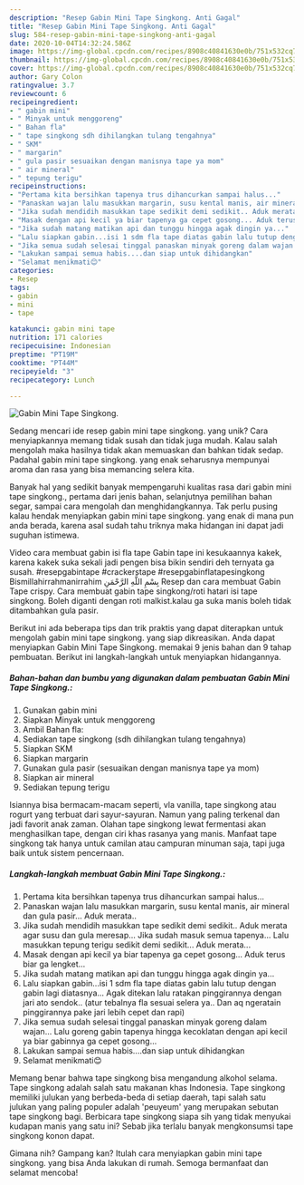 ```yaml
---
description: "Resep Gabin Mini Tape Singkong. Anti Gagal"
title: "Resep Gabin Mini Tape Singkong. Anti Gagal"
slug: 584-resep-gabin-mini-tape-singkong-anti-gagal
date: 2020-10-04T14:32:24.586Z
image: https://img-global.cpcdn.com/recipes/8908c40841630e0b/751x532cq70/gabin-mini-tape-singkong-foto-resep-utama.jpg
thumbnail: https://img-global.cpcdn.com/recipes/8908c40841630e0b/751x532cq70/gabin-mini-tape-singkong-foto-resep-utama.jpg
cover: https://img-global.cpcdn.com/recipes/8908c40841630e0b/751x532cq70/gabin-mini-tape-singkong-foto-resep-utama.jpg
author: Gary Colon
ratingvalue: 3.7
reviewcount: 6
recipeingredient:
- " gabin mini"
- " Minyak untuk menggoreng"
- " Bahan fla"
- " tape singkong sdh dihilangkan tulang tengahnya"
- " SKM"
- " margarin"
- " gula pasir sesuaikan dengan manisnya tape ya mom"
- " air mineral"
- " tepung terigu"
recipeinstructions:
- "Pertama kita bersihkan tapenya trus dihancurkan sampai halus..."
- "Panaskan wajan lalu masukkan margarin, susu kental manis, air mineral dan gula pasir... Aduk merata.."
- "Jika sudah mendidih masukkan tape sedikit demi sedikit.. Aduk merata agar susu dan gula meresap... Jika sudah masuk semua tapenya... Lalu masukkan tepung terigu sedikit demi sedikit... Aduk merata..."
- "Masak dengan api kecil ya biar tapenya ga cepet gosong... Aduk terus biar ga lengket..."
- "Jika sudah matang matikan api dan tunggu hingga agak dingin ya..."
- "Lalu siapkan gabin...isi 1 sdm fla tape diatas gabin lalu tutup dengan gabin lagi diatasnya... Agak ditekan lalu ratakan pinggirannya dengan jari ato sendok.. (atur tebalnya fla sesuai selera ya.. Dan aq ngeratain pinggirannya pake jari lebih cepet dan rapi)"
- "Jika semua sudah selesai tinggal panaskan minyak goreng dalam wajan... Lalu goreng gabin tapenya hingga kecoklatan dengan api kecil ya biar gabinnya ga cepet gosong..."
- "Lakukan sampai semua habis....dan siap untuk dihidangkan"
- "Selamat menikmati😊"
categories:
- Resep
tags:
- gabin
- mini
- tape

katakunci: gabin mini tape 
nutrition: 171 calories
recipecuisine: Indonesian
preptime: "PT19M"
cooktime: "PT44M"
recipeyield: "3"
recipecategory: Lunch

---
```



![Gabin Mini Tape Singkong.](https://img-global.cpcdn.com/recipes/8908c40841630e0b/751x532cq70/gabin-mini-tape-singkong-foto-resep-utama.jpg)

Sedang mencari ide resep gabin mini tape singkong. yang unik? Cara menyiapkannya memang tidak susah dan tidak juga mudah. Kalau salah mengolah maka hasilnya tidak akan memuaskan dan bahkan tidak sedap. Padahal gabin mini tape singkong. yang enak seharusnya mempunyai aroma dan rasa yang bisa memancing selera kita.

Banyak hal yang sedikit banyak mempengaruhi kualitas rasa dari gabin mini tape singkong., pertama dari jenis bahan, selanjutnya pemilihan bahan segar, sampai cara mengolah dan menghidangkannya. Tak perlu pusing kalau hendak menyiapkan gabin mini tape singkong. yang enak di mana pun anda berada, karena asal sudah tahu triknya maka hidangan ini dapat jadi suguhan istimewa.

Video cara membuat gabin isi fla tape Gabin tape ini kesukaannya kakek, karena kakek suka sekali jadi pengen bisa bikin sendiri deh ternyata ga susah. #resepgabintape #crackerstape #resepgabinflatapesingkong Bismillahirrahmanirrahim بِسْمِ اللَّهِ الرَّحْمَنِ Resep dan cara membuat Gabin Tape crispy. Cara membuat gabin tape singkong/roti hatari isi tape singkong. Boleh diganti dengan roti malkist.kalau ga suka manis boleh tidak ditambahkan gula pasir.


Berikut ini ada beberapa tips dan trik praktis yang dapat diterapkan untuk mengolah gabin mini tape singkong. yang siap dikreasikan. Anda dapat menyiapkan Gabin Mini Tape Singkong. memakai 9 jenis bahan dan 9 tahap pembuatan. Berikut ini langkah-langkah untuk menyiapkan hidangannya.

<!--inarticleads1-->

##### Bahan-bahan dan bumbu yang digunakan dalam pembuatan Gabin Mini Tape Singkong.:

1. Gunakan  gabin mini
1. Siapkan  Minyak untuk menggoreng
1. Ambil  Bahan fla:
1. Sediakan  tape singkong (sdh dihilangkan tulang tengahnya)
1. Siapkan  SKM
1. Siapkan  margarin
1. Gunakan  gula pasir (sesuaikan dengan manisnya tape ya mom)
1. Siapkan  air mineral
1. Sediakan  tepung terigu


Isiannya bisa bermacam-macam seperti, vla vanilla, tape singkong atau rogurt yang terbuat dari sayur-sayuran. Namun yang paling terkenal dan jadi favorit anak zaman. Olahan tape singkong lewat fermentasi akan menghasilkan tape, dengan ciri khas rasanya yang manis. Manfaat tape singkong tak hanya untuk camilan atau campuran minuman saja, tapi juga baik untuk sistem pencernaan. 

<!--inarticleads2-->

##### Langkah-langkah membuat Gabin Mini Tape Singkong.:

1. Pertama kita bersihkan tapenya trus dihancurkan sampai halus...
1. Panaskan wajan lalu masukkan margarin, susu kental manis, air mineral dan gula pasir... Aduk merata..
1. Jika sudah mendidih masukkan tape sedikit demi sedikit.. Aduk merata agar susu dan gula meresap... Jika sudah masuk semua tapenya... Lalu masukkan tepung terigu sedikit demi sedikit... Aduk merata...
1. Masak dengan api kecil ya biar tapenya ga cepet gosong... Aduk terus biar ga lengket...
1. Jika sudah matang matikan api dan tunggu hingga agak dingin ya...
1. Lalu siapkan gabin...isi 1 sdm fla tape diatas gabin lalu tutup dengan gabin lagi diatasnya... Agak ditekan lalu ratakan pinggirannya dengan jari ato sendok.. (atur tebalnya fla sesuai selera ya.. Dan aq ngeratain pinggirannya pake jari lebih cepet dan rapi)
1. Jika semua sudah selesai tinggal panaskan minyak goreng dalam wajan... Lalu goreng gabin tapenya hingga kecoklatan dengan api kecil ya biar gabinnya ga cepet gosong...
1. Lakukan sampai semua habis....dan siap untuk dihidangkan
1. Selamat menikmati😊


Memang benar bahwa tape singkong bisa mengandung alkohol selama. Tape singkong adalah salah satu makanan khas Indonesia. Tape singkong memiliki julukan yang berbeda-beda di setiap daerah, tapi salah satu julukan yang paling populer adalah &#39;peuyeum&#39; yang merupakan sebutan tape singkong bagi. Berbicara tape singkong siapa sih yang tidak menyukai kudapan manis yang satu ini? Sebab jika terlalu banyak mengkonsumsi tape singkong konon dapat. 

Gimana nih? Gampang kan? Itulah cara menyiapkan gabin mini tape singkong. yang bisa Anda lakukan di rumah. Semoga bermanfaat dan selamat mencoba!
